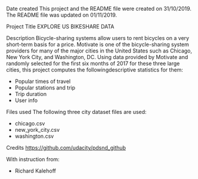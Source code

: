Date created
This project and the README file were created on 31/10/2019.
The README file was updated on 01/11/2019.

Project Title
EXPLORE US BIKESHARE DATA

Description
Bicycle-sharing systems allow users to rent bicycles on a very short-term basis for a price.  Motivate is one of the bicycle-sharing system providers for many of the major cities in the United States such as Chicago, New York City, and Washington, DC. Using data provided by Motivate and randomly selected for the first six months of 2017 for these three large cities, this project computes the followingdescriptive statistics for them:
- Popular times of travel
- Popular stations and trip
- Trip duration
- User info

Files used
The following three city dataset files are used:
- chicago.csv
- new_york_city.csv
- washington.csv

Credits
https://github.com/udacity/pdsnd_github

With instruction from:
- Richard Kalehoff
